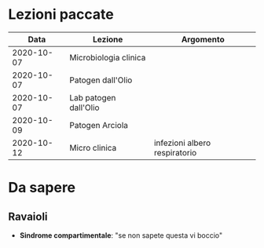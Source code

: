 # Lezioni paccate
| Data | Lezione | Argomento
|---|---|---|
|2020-10-07|Microbiologia clinica ||
|2020-10-07|Patogen dall'Olio||
|2020-10-07|Lab patogen dall'Olio||
|2020-10-09|Patogen Arciola||
|2020-10-12|Micro clinica|infezioni albero respiratorio|

# Da sapere

## Ravaioli
- __Sindrome compartimentale__: "se non sapete questa vi boccio"
